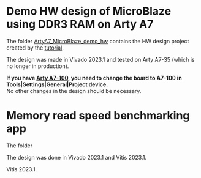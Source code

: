 # Demo HW design of MicroBlaze using DDR3 RAM on Arty A7

The folder [ArtyA7_MicroBlaze_demo_hw](ArtyA7_MicroBlaze_demo_hw) contains the HW design project created by the [tutorial](../README.md).

The design was made in Vivado 2023.1 and tested on Arty A7-35 (which is no longer in production).

**If you have [Arty A7-100](https://digilent.com/shop/arty-a7-100t-artix-7-fpga-development-board/), you need to change the board to A7-100 in Tools|Settings|General|Project device.**  
No other changes in the design should be necessary.

# Memory read speed benchmarking app

The folder 

The design was done in Vivado 2023.1 and Vitis 2023.1.

Vitis 2023.1.